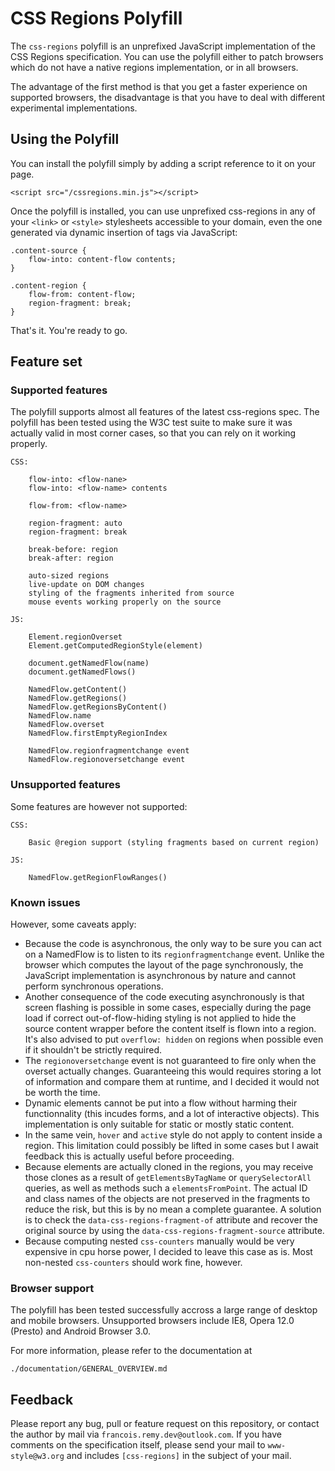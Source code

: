 CSS Regions Polyfill
======================

The `css-regions` polyfill is an unprefixed JavaScript implementation of the CSS Regions specification. You can use the polyfill either to patch browsers which do not have a native regions implementation, or in all browsers. 

The advantage of the first method is that you get a faster experience on supported browsers, the disadvantage is that you have to deal with different experimental implementations.

## Using the Polyfill
You can install the polyfill simply by adding a script reference to it on your page. 

    <script src="/cssregions.min.js"></script>

Once the polyfill is installed, you can use unprefixed css-regions in any of your `<link>` or `<style>` stylesheets accessible to your domain, even the one generated via dynamic insertion of tags via JavaScript:

    .content-source {
        flow-into: content-flow contents;
    }
    
    .content-region {
    	flow-from: content-flow;
    	region-fragment: break;
    }

That's it. You're ready to go.

## Feature set

### Supported features

The polyfill supports almost all features of the latest css-regions spec. The polyfill has been tested using the W3C test suite to make sure it was actually valid in most corner cases, so that you can rely on it working properly.

	CSS:
		
		flow-into: <flow-nane>
		flow-into: <flow-name> contents
		
		flow-from: <flow-name>
		
		region-fragment: auto
		region-fragment: break
		
		break-before: region
		break-after: region
		
		auto-sized regions
		live-update on DOM changes
		styling of the fragments inherited from source
		mouse events working properly on the source
		
	JS:
		
		Element.regionOverset
		Element.getComputedRegionStyle(element)
		
		document.getNamedFlow(name)
		document.getNamedFlows()	
			
		NamedFlow.getContent()	
		NamedFlow.getRegions()	
		NamedFlow.getRegionsByContent()	
		NamedFlow.name
		NamedFlow.overset
		NamedFlow.firstEmptyRegionIndex
		
		NamedFlow.regionfragmentchange event
		NamedFlow.regionoversetchange event	

### Unsupported features

Some features are however not supported:

	CSS:
		
		Basic @region support (styling fragments based on current region)
		
	JS:
		
		NamedFlow.getRegionFlowRanges()
		
### Known issues
However, some caveats apply:

- Because the code is asynchronous, the only way to be sure you can act on a NamedFlow is to listen to its `regionfragmentchange` event. Unlike the browser which computes the layout of the page synchronously, the JavaScript implementation is asynchronous by nature and cannot perform synchronous operations.
- Another consequence of the code executing asynchronously is that screen flashing is possible in some cases, especially during the page load if correct out-of-flow-hiding styling is not applied to hide the source content wrapper before the content itself is flown into a region. It's also advised to put `overflow: hidden` on regions when possible even if it shouldn't be strictly required.
- The `regionoversetchange` event is not guaranteed to fire only when the overset actually changes. Guaranteeing this would requires storing a lot of information and compare them at runtime, and I decided it would not be worth the time.
- Dynamic elements cannot be put into a flow without harming their functionnality (this incudes forms, and a lot of interactive objects). This implementation is only suitable for static or mostly static content.
- In the same vein, `hover` and `active` style do not apply to content inside a region. This limitation could possibly be lifted in some cases but I await feedback this is actually useful before proceeding.
- Because elements are actually cloned in the regions, you may receive those clones as a result of `getElementsByTagName` or `querySelectorAll` queries, as well as methods such a `elementsFromPoint`. The actual ID and class names of the objects are not preserved in the fragments to reduce the risk, but this is by no mean a complete guarantee. A solution is to check the `data-css-regions-fragment-of` attribute and recover the original source by using the `data-css-regions-fragment-source` attribute.
- Because computing nested `css-counters` manually would be very expensive in cpu horse power, I decided to leave this case as is. Most non-nested `css-counters` should work fine, however.

### Browser support
The polyfill has been tested successfully accross a large range of desktop and mobile browsers. Unsupported browsers include IE8, Opera 12.0 (Presto) and Android Browser 3.0.

For more information, please refer to the documentation at

    ./documentation/GENERAL_OVERVIEW.md
    
## Feedback
Please report any bug, pull or feature request on this repository, or contact the author by mail via `francois.remy.dev@outlook.com`. If you have comments on the specification itself, please send your mail to `www-style@w3.org` and includes `[css-regions]` in the subject of your mail.
